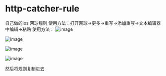 # http-catcher-rule
自己做的ios 网球规则
使用方法：打开网球->更多->重写->添加重写->文本编辑器中编辑->粘贴
使用方法：
![image](https://user-images.githubusercontent.com/23368944/185825177-8fd202e7-39d2-49ad-affc-8d89164d9f16.png)

![image](https://user-images.githubusercontent.com/23368944/185825204-59c27a0a-7d53-44f1-a2b3-84f8f3f236c6.png)

![image](https://user-images.githubusercontent.com/23368944/185825229-b468dbc3-3062-44bd-ae7c-ae98909f1aad.png)

![image](https://user-images.githubusercontent.com/23368944/185825249-17cd9755-e960-43a9-89b9-ee569440e4ba.png)

然后将规则复制进去
